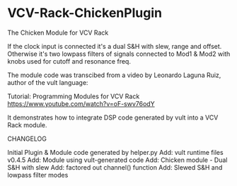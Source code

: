 # VCV-Rack-ChickenPlugin
The Chicken Module for VCV Rack

If the clock input is connected it's a dual S&H with slew, range and
offset. Otherwise it's two lowpass filters of signals connected to Mod1
& Mod2 with knobs used for cutoff and resonance freq.

The module code was transcibed from a video by
Leonardo Laguna Ruiz, author of the vult language:

Tutorial: Programming Modules for VCV Rack
https://www.youtube.com/watch?v=oF-swv76odY

It demonstrates how to integrate DSP code generated by vult
into a VCV Rack module.

CHANGELOG

  Initial Plugin & Module code generated by helper.py
  Add: vult runtime files v0.4.5
  Add: Module using vult-generated code
  Add: Chicken module - Dual S&H with slew
  Add: factored out channel() function
  Add: Slewed S&H and lowpass filter modes
